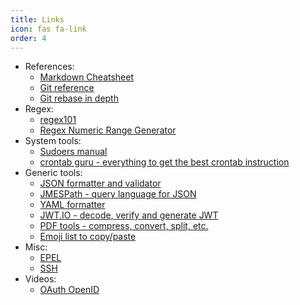 ```yaml
---
title: Links
icon: fas fa-link
order: 4
---
```


* References:
  * [Markdown Cheatsheet](https://github.com/adam-p/markdown-here/wiki/Markdown-Cheatsheet)
  * [Git reference](https://git-scm.com/docs)
  * [Git rebase in depth](https://git-rebase.io/)
* Regex:
  * [regex101](https://regex101.com/)
  * [Regex Numeric Range Generator](http://gamon.webfactional.com/regexnumericrangegenerator/)
* System tools:
  * [Sudoers manual](https://www.sudo.ws/docs/man/1.8.17/sudoers.man/)
  * [crontab guru - everything to get the best crontab instruction](https://crontab.guru/)
* Generic tools:
  * [JSON formatter and validator](https://jsonformatter.curiousconcept.com/)
  * [JMESPath - query language for JSON](https://jmespath.org/?)
  * [YAML formatter](https://jsonformatter.org/yaml-formatter)
  * [JWT.IO - decode, verify and generate JWT](https://jwt.io/)
  * [PDF tools - compress, convert, split, etc.](https://smallpdf.com/fr/logiciels-pdf)
  * [Emoji list to copy/paste](https://getemoji.com/)
* Misc:
  * [EPEL](https://fedoraproject.org/wiki/EPEL)
  * [SSH](https://www.ssh.com/ssh/)
* Videos:
  * [OAuth OpenID](https://www.youtube.com/watch?v=t18YB3xDfXI&ab_channel=OktaDev)
